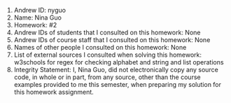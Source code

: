 1) Andrew ID: nyguo
2) Name: Nina Guo
3) Homework: #2 
4) Andrew IDs of students that I consulted on this homework: None
5) Andrew IDs of course staff that I consulted on this homework:  None
6) Names of other people I consulted on this homework: None
7) List of external sources I consulted when solving this homework: w3schools 
for regex for checking alphabet and string and list operations 
8) Integrity Statement: I, Nina Guo, did not electronically copy any 
source code, in whole or in part, from any source, other than the course 
examples provided to me this semester, when preparing my solution for this 
homework assignment. 
